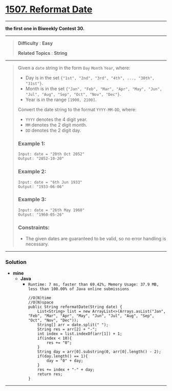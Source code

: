 # [1507. Reformat Date](https://leetcode.com/problems/reformat-date/)

---

**the first one in Biweekly Contest 30.**

---

> **Difficulty** : **Easy**
>
> **Related Topics** : **String**

---

> Given a `date` string in the form `Day` `Month` `Year`, where:
> * Day is in the set `{"1st", "2nd", "3rd", "4th", ..., "30th", "31st"}`.
> * Month is in the set `{"Jan", "Feb", "Mar", "Apr", "May", "Jun", "Jul", "Aug", "Sep", "Oct", "Nov", "Dec"}`.
> * Year is in the range `[1900, 2100]`.
> 
> Convert the date string to the format `YYYY-MM-DD`, where:
> * `YYYY` denotes the 4 digit year.
> * `MM` denotes the 2 digit month.
> * `DD` denotes the 2 digit day.
> 
> 
> ### Example 1:
> ```
> Input: date = "20th Oct 2052"
> Output: "2052-10-20"
> ```
> 
> ### Example 2:
> ```
> Input: date = "6th Jun 1933"
> Output: "1933-06-06"
> ```
> 
> ### Example 3:
> ```
> Input: date = "26th May 1960"
> Output: "1960-05-26"
> ```
> 
> ### Constraints:
> * The given dates are guaranteed to be valid, so no error handling is necessary.

---

### Solution 
* **mine**
  * **Java**
    * `Runtime: 7 ms, faster than 69.42%, Memory Usage: 37.9 MB, less than 100.00% of Java online submissions`
      ```
      //O(N)time
      //O(N)space
      public String reformatDate(String date) {
          List<String> list = new ArrayList<>(Arrays.asList("Jan", "Feb", "Mar", "Apr", "May", "Jun", "Jul", "Aug", "Sep", "Oct", "Nov", "Dec"));
          String[] arr = date.split(" ");
          String res = arr[2] + "-";
          int index = list.indexOf(arr[1]) + 1;
          if(index < 10){
              res += "0";
          }
          String day = arr[0].substring(0, arr[0].length() - 2);
          if(day.length() == 1){
              day = "0" + day;
          }
          res += index + "-" + day;
          return res;
      }
      ```
      
      
---
